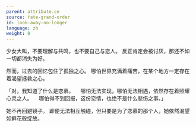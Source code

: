 ```yaml
---
parent: attribute.ce
source: fate-grand-order
id: look-away-no-longer
language: zh
weight: 0
---
```


少女大叫，不要理解与共鸣，也不要自己与恋人。
反正肯定会被讨厌，那还不如一切都消失为好。

然而，过去的回忆包住了孤独之心。
哪怕世界充满着痛苦，在某个地方一定存在着渴望拯救之心。

「对，我知道了什么是恋慕。
　哪怕无法实现，哪怕无法相遇，依然存在着照耀心灵之人。
　哪怕得不到回报，这份恋情，也绝不是什么悲伤之事。」

她不再回避镜子。
即便无法相互触碰，但只要是为了恋慕的那个人，她依然渴望如鲜花般绽放。
